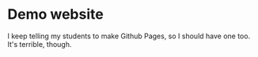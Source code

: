 # Demo website

I keep telling my students to make Github Pages, so I should have one too. It's terrible, though.